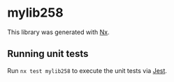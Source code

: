 # mylib258

This library was generated with [Nx](https://nx.dev).

## Running unit tests

Run `nx test mylib258` to execute the unit tests via [Jest](https://jestjs.io).
